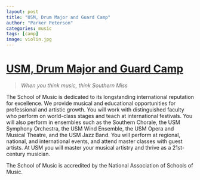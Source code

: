 ```yaml
---
layout: post
title: "USM, Drum Major and Guard Camp"
author: "Parker Peterson"
categories: music
tags: [camp]
image: violin.jpg
---
```


# [USM, Drum Major and Guard Camp](https://www.usm.edu/music/index.php)

> *When you think music, think Southern Miss*

The School of Music is dedicated to its longstanding international reputation for excellence. We provide musical and educational opportunities for professional and artistic growth. You will work with distinguished faculty who perform on world-class stages and teach at international festivals. You will also perform in ensembles such as the Southern Chorale, the USM Symphony Orchestra, the USM Wind Ensemble, the USM Opera and Musical Theatre, and the USM Jazz Band. You will perform at regional, national, and international events, and attend master classes with guest artists. At USM you will master your musical artistry and thrive as a 21st-century musician.

The School of Music is accredited by the National Association of Schools of Music.
